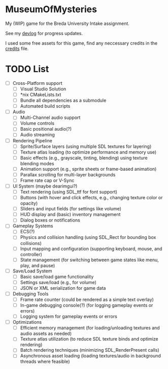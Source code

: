 # MuseumOfMysteries

My (WIP) game for the Breda University Intake assignment.

See my [devlog](./DEVLOG.md) for progress updates.

I used some free assets for this game, find any neccessary credits in the [credits](./CREDITS.md) file.


# TODO List

- [ ] Cross-Platform support
    - [ ] Visual Studio Solution
    - [ ] *nix CMakeLists.txt
    - [ ] Bundle all dependencies as a submodule
    - [ ] Automated build scripts
- [ ] Audio
    - [ ] Multi-Channel audio support
    - [ ] Volume controls
    - [ ] Basic positional audio(?)
    - [ ] Audio streaming
- [ ] Rendering Pipeline
    - [ ] Sprite/Surface layers (using multiple SDL textures for layering)
    - [ ] Texture atlas loading (to optimize performance and memory use)
    - [ ] Basic effects (e.g., grayscale, tinting, blending) using texture blending modes
    - [ ] Animation support (e.g., sprite sheets or frame-based animation)
    - [ ] Parallax scrolling for multi-layer backgrounds
    - [ ] Frame rate cap or V-Sync 
- [ ] UI System (maybe dearimgui?)
    - [ ] Text rendering (using SDL_ttf for font support)
    - [ ] Buttons (with hover and click effects, e.g., changing texture color or opacity)
    - [ ] Sliders and input fields (for settings like volume)
    - [ ] HUD display and (basic) inventory management
    - [ ] Dialog boxes or notifications
- [ ] Gameplay Systems
    - [ ] ECS(?)
    - [ ] Physics and collision handling (using SDL_Rect for bounding box collisions)
    - [ ] Input mapping and configuration (supporting keyboard, mouse, and controller)
    - [ ] State management (for switching between game states like menu, play, and pause)
- [ ] Save/Load System
    - [ ] Basic save/load game functionality
    - [ ] Settings save/load (e.g., for volume)
    - [ ] JSON or XML serialization for game data
- [ ] Debugging Tools
    - [ ] Frame rate counter (could be rendered as a simple text overlay)
    - [ ] In-game debugging console(?) (for logging gameplay events or errors)
    - [ ] Logging system for gameplay events or errors
- [ ] Optimizations
    - [ ] Efficient memory management (for loading/unloading textures and audio assets as needed)
    - [ ] Texture atlas utilization (to reduce SDL texture binds and optimize rendering)
    - [ ] Batch rendering techniques (minimizing SDL_RenderPresent calls)
    - [ ] Asynchronous asset loading (loading textures/audio in background threads where feasible)